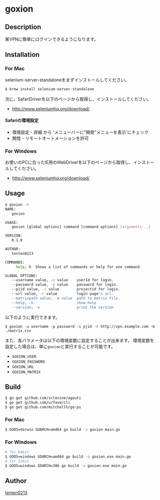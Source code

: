 # goxion

## Description

某VPNに簡単にログインできるようになります。

## Installation

### For Mac

selenium-server-standaloneをまずインストールしてください。

```bash
$ brew install selenium-server-standalone
```

次に、SafariDriverを以下のページから取得し、インストールしてください。

* http://www.seleniumhq.org/download/

#### Safariの環境設定

* 環境設定 - 詳細 から 'メニューバーに"開発"メニューを表示'にチェック
* 開発 - リモートオートメーションを許可

### For Windows

お使いのPCに合ったIE用のWebDriverを以下のページから取得し、インストールしてください。

* http://www.seleniumhq.org/download/

## Usage

```bash
$ goxion -h                                                               ⏎
NAME:
   goxion

USAGE:
   goxion [global options] command [command options] [arguments...]

VERSION:
   0.1.0

AUTHOR:
   tenten0213

COMMANDS:
     help, h  Shows a list of commands or help for one command

GLOBAL OPTIONS:
   --username value, -u value    userId for login.
   --password value, -p value    password for login.
   --pjid value, -i value        projectid for login.
   --url value, -r value         login page's url.
   --matrixpath value, -m value  path to matrix file.
   --help, -h                    show help
   --version, -v                 print the version
```

以下のように実行できます。

`$ goxion -u username -p password -i pjid -r http://vpn.example.com -m ./matrix.csv`

また、各パラメータは以下の環境変数に設定することが出来ます。
環境変数を設定した場合は、単に`goxion`と実行することが可能です。

* `GOXION_USER`
* `GOXION_PASSWORD`
* `GOXION_URL`
* `GOXION_MATRIX`

## Build

```bash
$ go get github.com/sclevine/agouti
$ go get github.com/urfave/cli
$ go get github.com/mitchellh/go-ps
```

### For Mac

```bash
$ GOOS=darwin GOARCH=amd64 go build -o goxion main.go
```

### For Windows

```bash
# for 64bit
$ GOOS=windows GOARCH=amd64 go build -o goxion.exe main.go
# for 32bit
$ GOOS=windows GOARCH=386 go build -o goxion.exe main.go
```

## Author

[tenten0213](https://github.com/tenten0213)

